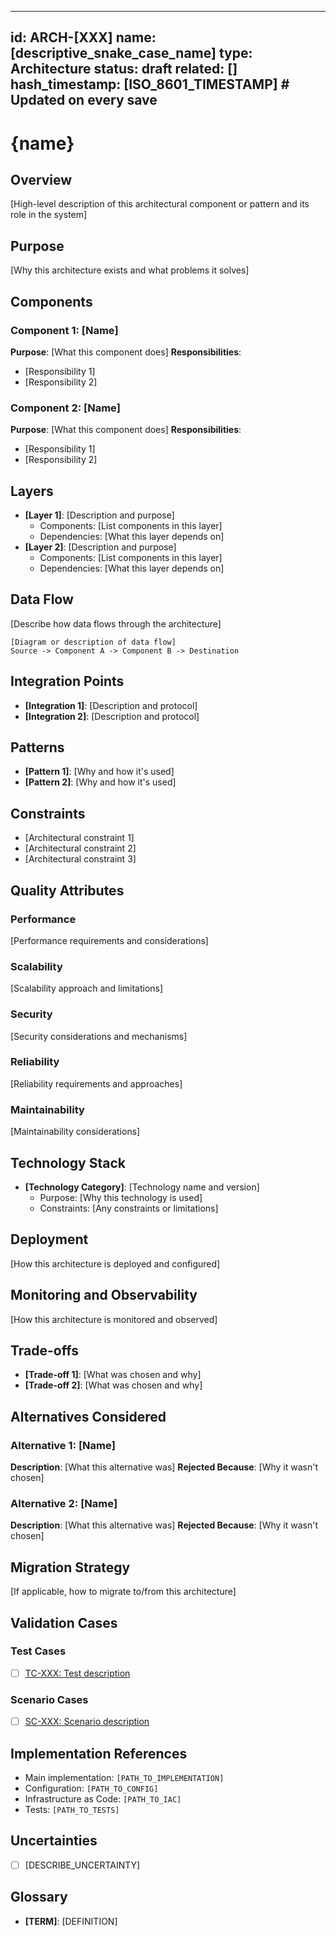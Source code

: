 <!--
Template Metadata (used by type registry generator)
type: Architecture
id_prefix: ARCH
name_guidelines: "Architectural pattern or style"
name_examples: ["microservices", "event_driven", "three_tier", "hexagonal", "layered"]
file_extension: md

Validation rules: see .specify/schemas/template-schema.json
-->
<!-- See components/spec-header.md for header format -->
---
id: ARCH-[XXX]
name: [descriptive_snake_case_name]
type: Architecture
status: draft
related: []
hash_timestamp: [ISO_8601_TIMESTAMP]  # Updated on every save
---

# {name}

## Overview
[High-level description of this architectural component or pattern and its role in the system]

## Purpose
[Why this architecture exists and what problems it solves]

## Components
### Component 1: [Name]
**Purpose**: [What this component does]
**Responsibilities**:
- [Responsibility 1]
- [Responsibility 2]

### Component 2: [Name]
**Purpose**: [What this component does]
**Responsibilities**:
- [Responsibility 1]
- [Responsibility 2]

## Layers
- **[Layer 1]**: [Description and purpose]
  - Components: [List components in this layer]
  - Dependencies: [What this layer depends on]
- **[Layer 2]**: [Description and purpose]
  - Components: [List components in this layer]
  - Dependencies: [What this layer depends on]

## Data Flow
[Describe how data flows through the architecture]

```
[Diagram or description of data flow]
Source -> Component A -> Component B -> Destination
```

## Integration Points
- **[Integration 1]**: [Description and protocol]
- **[Integration 2]**: [Description and protocol]

## Patterns
- **[Pattern 1]**: [Why and how it's used]
- **[Pattern 2]**: [Why and how it's used]

## Constraints
- [Architectural constraint 1]
- [Architectural constraint 2]
- [Architectural constraint 3]

## Quality Attributes
### Performance
[Performance requirements and considerations]

### Scalability
[Scalability approach and limitations]

### Security
[Security considerations and mechanisms]

### Reliability
[Reliability requirements and approaches]

### Maintainability
[Maintainability considerations]

## Technology Stack
- **[Technology Category]**: [Technology name and version]
  - Purpose: [Why this technology is used]
  - Constraints: [Any constraints or limitations]

## Deployment
[How this architecture is deployed and configured]

## Monitoring and Observability
[How this architecture is monitored and observed]

## Trade-offs
- **[Trade-off 1]**: [What was chosen and why]
- **[Trade-off 2]**: [What was chosen and why]

## Alternatives Considered
### Alternative 1: [Name]
**Description**: [What this alternative was]
**Rejected Because**: [Why it wasn't chosen]

### Alternative 2: [Name]
**Description**: [What this alternative was]
**Rejected Because**: [Why it wasn't chosen]

## Migration Strategy
[If applicable, how to migrate to/from this architecture]

<!-- See components/spec-validation-cases.md for validation case format -->
## Validation Cases

### Test Cases
- [ ] [TC-XXX: Test description](/specs/test-cases/TC-XXX.yaml)

### Scenario Cases
- [ ] [SC-XXX: Scenario description](/specs/scenario-cases/SC-XXX.yaml)

<!-- See components/spec-implementation-refs.md for implementation reference format -->
## Implementation References

- Main implementation: `[PATH_TO_IMPLEMENTATION]`
- Configuration: `[PATH_TO_CONFIG]`
- Infrastructure as Code: `[PATH_TO_IAC]`
- Tests: `[PATH_TO_TESTS]`

<!-- See components/spec-uncertainties.md for uncertainties format -->
## Uncertainties

- [ ] [DESCRIBE_UNCERTAINTY]

## Glossary
- **[TERM]**: [DEFINITION]